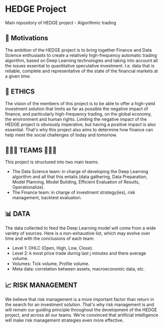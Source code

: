 # HEDGE Project
Main repository of HEDGE project - Algorithmic trading

## 🎯 Motivations

The ambition of the HEDGE project is to bring together Finance and Data Science enthusiasts to create a relatively high-frequency automatic trading algorithm, based on Deep Learning technologies and taking into account all the issues essential to quantitative speculative investment.
I.e. data that is reliable, complete and representative of the state of the financial markets at a given time.

## 💟 ETHICS

The vision of the members of this project is to be able to offer a high-yield investment solution that limits as far as possible the negative impact of finance, and particularly high-frequency trading, on the global economy, the environment and human rights.
Limiting the negative impact of the HEDGE project is obviously imperative, but having a positive impact is also essential.
That's why this project also aims to determine how finance can help meet the social challenges of today and tomorrow.

## 👨🏼‍💻 TEAMS 🧑🏾‍💼

This project is structured into two main teams: 
- The Data Science team: in charge of developing the Deep Learning algorithm and all that this entails (data gathering, Data Preparation, Model Planning, Model Building, Efficient Evaluation of Results, Operationalize).
- The Finance team: in charge of investment strategy(ies), risk management, backtest evaluation.

## 📊 DATA

The data collected to feed the Deep Learning model will come from a wide variety of sources. Here is a non-exhaustive list, which may evolve over time and with the conclusions of each team:
- Level 1: OHLC (Open, High, Low, Close).
- Level 2: k most price trade during last j minutes and there average volume.
- Volumes: Tick volume, Profile volume.
- Meta data: correlation between assets, macroeconomic data, etc.

## 📈 RISK MANAGEMENT

We believe that risk management is a more important factor than return in the search for an investment solution. That's why risk management is and will remain our guiding principle throughout the development of the HEDGE project, and across all our teams. We're convinced that artificial intelligence will make risk management strategies even more effective.
